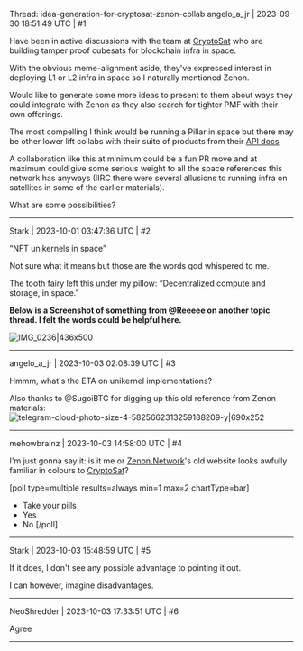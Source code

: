 Thread: idea-generation-for-cryptosat-zenon-collab
angelo_a_jr | 2023-09-30 18:51:49 UTC | #1

Have been in active discussions with the team at [CryptoSat](https://www.cryptosat.io/) who are building tamper proof cubesats for blockchain infra in space.

With the obvious meme-alignment aside, they've expressed interest in deploying L1 or L2 infra in space so I naturally mentioned Zenon.

Would like to generate some more ideas to present to them about ways they could integrate with Zenon as they also search for tighter PMF with their own offerings.  

The most compelling I think would be running a Pillar in space but there may be other lower lift collabs with their suite of products from their [API docs](https://docs.cryptosat.io/cryptosat/cryptosat/satellite-tracking)

A collaboration like this at minimum could be a fun PR move and at maximum could give some serious weight to all the space references this network has anyways (IIRC there were several allusions to running infra on satellites in some of the earlier materials).

What are some possibilities?

-------------------------

Stark | 2023-10-01 03:47:36 UTC | #2

“NFT unikernels in space”

Not sure what it means but those are the words god whispered to me.

The tooth fairy left this under my pillow: “Decentralized compute and storage, in space.”

**Below is a Screenshot of something from @Reeeee on another topic thread. I felt the words could be helpful here.**

![IMG_0236|436x500](upload://3xa0bB4n9HHsPRc17K8tlnoqgCz.jpeg)

-------------------------

angelo_a_jr | 2023-10-03 02:08:39 UTC | #3

Hmmm, what's the ETA on unikernel implementations?

Also thanks to @SugoiBTC for digging up this old reference from Zenon materials:
![telegram-cloud-photo-size-4-5825662313259188209-y|690x252](upload://ikuBQ4o8NFlzF6EfqnnHFqsMcjb.jpeg)

-------------------------

mehowbrainz | 2023-10-03 14:58:00 UTC | #4

I'm just gonna say it: is it me or [Zenon.Network](https://web.archive.org/web/20190411124750/https://zenon.network/#roadmap)'s old website looks awfully familiar in colours to [CryptoSat](https://www.cryptosat.io)?

[poll type=multiple results=always min=1 max=2 chartType=bar]
* Take your pills
* Yes
* No
[/poll]

-------------------------

Stark | 2023-10-03 15:48:59 UTC | #5

If it does, I don't see any possible advantage to pointing it out.

I can however, imagine disadvantages.

-------------------------

NeoShredder | 2023-10-03 17:33:51 UTC | #6

Agree

-------------------------

